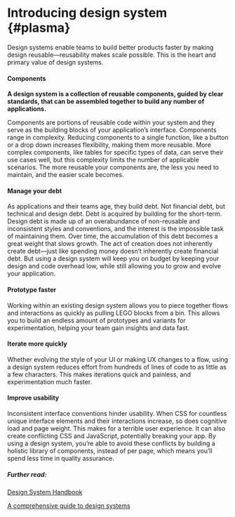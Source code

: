 # Introducing design system {#plasma}

Design systems enable teams to build better products faster by making design reusable—reusability makes scale possible. This is the heart and primary value of design systems.

#### Components

**A design system is a collection of reusable components, guided by clear standards, that can be assembled together to build any number of applications.**

Components are portions of reusable code within your system and they serve as the building blocks of your application’s interface. Components range in complexity. Reducing components to a single function, like a button or a drop down increases flexibility, making them more reusable. More complex components, like tables for specific types of data, can serve their use cases well, but this complexity limits the number of applicable scenarios. The more reusable your components are, the less you need to maintain, and the easier scale becomes.

#### Manage your debt

As applications and their teams age, they build debt. Not financial debt, but technical and design debt. Debt is acquired by building for the short-term. Design debt is made up of an overabundance of non-reusable and inconsistent styles and conventions, and the interest is the impossible task of maintaining them. Over time, the accumulation of this debt becomes a great weight that slows growth. The act of creation does not inherently create debt—just like spending money doesn’t inherently create financial debt. But using a design system will keep you on budget by keeping your design and code overhead low, while still allowing you to grow and evolve your application.

#### Prototype faster

Working within an existing design system allows you to piece together flows and interactions as quickly as pulling LEGO blocks from a bin. This allows you to build an endless amount of prototypes and variants for experimentation, helping your team gain insights and data fast.

#### Iterate more quickly

Whether evolving the style of your UI or making UX changes to a flow, using a design system reduces effort from hundreds of lines of code to as little as a few characters. This makes iterations quick and painless, and experimentation much faster.

#### Improve usability

Inconsistent interface conventions hinder usability. When CSS for countless unique interface elements and their interactions increase, so does cognitive load and page weight. This makes for a terrible user experience. It can also create conflicting CSS and JavaScript, potentially breaking your app. By using a design system, you’re able to avoid these conflicts by building a holistic library of components, instead of per page, which means you’ll spend less time in quality assurance.

##### Further read:

[Design System Handbook](https://www.designbetter.co/design-systems-handbook)

[A comprehensive guide to design systems](https://www.invisionapp.com/blog/guide-to-design-systems/)

